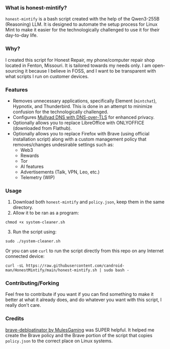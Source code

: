 ### What is honest-mintify?


`honest-mintify` is a bash script created with the help of the Qwen3-255B (Reasoning) LLM. It is designed to automate the setup process for Linux Mint to make it easier for the technologically challenged to use it for their day-to-day life.

### Why?
I created this script for Honest Repair, my phone/computer repair shop located in Fenton, Missouri. It is tailored towards my needs only. I am open-sourcing it because I believe in FOSS, and I want to be transparent with what scripts I run on customer devices.
### Features
* Removes unnecessary applications, specifically Element (`mintchat`), Hypnotix, and Thunderbird. This is done in an attempt to minimize confusion for the technologically challenged.
* Configures [Mullvad DNS with DNS-over-TLS](https://mullvad.net/en/help/dns-over-https-and-dns-over-tls#linux) for enhanced privacy.
* Optionally allows you to replace LibreOffice with ONLYOFFICE (downloaded from Flathub).
* Optionally allows you to replace Firefox with Brave (using official installation script) along with a custom management policy that removes/changes undesirable settings such as:
  * Web3
  * Rewards
  * Tor
  * AI features
  * Advertisements (Talk, VPN, Leo, etc.)
  * Telemetry (WIP)
### Usage
1. Download both `honest-mintify` and `policy.json`, keep them in the same directory.
2. Allow it to be ran as a program:
```
chmod +x system-cleaner.sh
```
3. Run the script using:
```
sudo ./system-cleaner.sh
```
Or you can use `curl` to run the script directly from this repo on any Internet connected device:
```
curl -sL https://raw.githubusercontent.com/candroid-man/HonestMintify/main/honest-mintify.sh | sudo bash -
```
### Contributing/Forking
Feel free to contribute if you want if you can find something to make it better at what it already does, and do whatever you want with this script, I really don't care.

### Credits
[brave-debloatinator by MulesGaming](https://github.com/MulesGaming/brave-debloatinator) was SUPER helpful. It helped me create the Brave policy and the Brave portion of the script that copies `policy.json` to the correct place on Linux systems.
